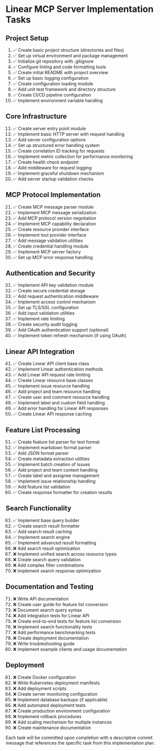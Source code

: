 # Linear MCP Server Implementation Tasks

## Project Setup

1. ✅ Create basic project structure (directories and files)
2. ✅ Set up virtual environment and package management
3. ✅ Initialize git repository with .gitignore
4. ✅ Configure linting and code formatting tools
5. ✅ Create initial README with project overview
6. ✅ Set up basic logging configuration
7. ✅ Create configuration loading module
8. ✅ Add unit test framework and directory structure
9. ✅ Create CI/CD pipeline configuration
10. ✅ Implement environment variable handling

## Core Infrastructure

11. ✅ Create server entry point module
12. ✅ Implement basic HTTP server with request handling
13. ✅ Add server configuration options
14. ✅ Set up structured error handling system
15. ✅ Create correlation ID tracking for requests
16. ✅ Implement metric collection for performance monitoring
17. ✅ Create health check endpoint
18. ✅ Add middleware for request logging
19. ✅ Implement graceful shutdown mechanism
20. ✅ Add server startup validation checks

## MCP Protocol Implementation

21. ✅ Create MCP message parser module
22. ✅ Implement MCP message serialization
23. ✅ Add MCP protocol version negotiation
24. ✅ Implement MCP capability declaration
25. ✅ Create resource provider interface
26. ✅ Implement tool provider interface
27. ✅ Add message validation utilities
28. ✅ Create credential handling module
29. ✅ Implement MCP server factory
30. ✅ Set up MCP error response handling

## Authentication and Security

31. ✅ Implement API key validation module
32. ✅ Create secure credential storage
33. ✅ Add request authentication middleware
34. ✅ Implement access control mechanism
35. ✅ Set up TLS/SSL configuration
36. ✅ Add input validation utilities
37. ✅ Implement rate limiting
38. ✅ Create security audit logging
39. ✅ Add OAuth authentication support (optional)
40. ✅ Implement token refresh mechanism (if using OAuth)

## Linear API Integration

41. ✅ Create Linear API client base class
42. ✅ Implement Linear authentication methods
43. ✅ Add Linear API request rate limiting
44. ✅ Create Linear resource base classes
45. ✅ Implement issue resource handling
46. ✅ Add project and team resource handling
47. ✅ Create user and comment resource handling
48. ✅ Implement label and custom field handling
49. ✅ Add error handling for Linear API responses
50. ✅ Create Linear API response caching

## Feature List Processing

51. ✅ Create feature list parser for text format
52. ✅ Implement markdown format parser
53. ✅ Add JSON format parser
54. ✅ Create metadata extraction utilities
55. ✅ Implement batch creation of issues
56. ✅ Add project and team context handling
57. ✅ Create label and assignee management
58. ✅ Implement issue relationship handling
59. ✅ Add feature list validation
60. ✅ Create response formatter for creation results

## Search Functionality

61. ✅ Implement base query builder
62. ✅ Create search result formatter
63. ✅ Add search result caching
64. ✅ Implement search engine
65. ✅ Implement advanced result formatting
66. ❌ Add search result optimization
67. ❌ Implement unified search across resource types
68. ❌ Create search query validation
69. ❌ Add complex filter combinations
70. ❌ Implement search response optimization

## Documentation and Testing

71. ❌ Write API documentation
72. ❌ Create user guide for feature list conversion
73. ❌ Document search query syntax
74. ❌ Add integration tests for Linear API
75. ❌ Create end-to-end tests for feature list conversion
76. ❌ Implement search functionality tests
77. ❌ Add performance benchmarking tests
78. ❌ Create deployment documentation
79. ❌ Write troubleshooting guide
80. ❌ Implement example clients and usage documentation

## Deployment

81. ❌ Create Docker configuration
82. ❌ Write Kubernetes deployment manifests
83. ❌ Add deployment scripts
84. ❌ Create server monitoring configuration
85. ❌ Implement database backups (if applicable)
86. ❌ Add automated deployment tests
87. ❌ Create production environment configuration
88. ❌ Implement rollback procedures
89. ❌ Add scaling mechanism for multiple instances
90. ❌ Create maintenance documentation

Each task will be committed upon completion with a descriptive commit message that references the specific task from this implementation plan.